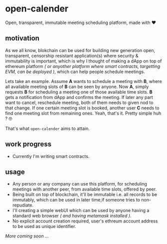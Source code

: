 # open-calender
Open, transparent, immutable meeting scheduling platform, made with :heart:

## motivation

As we all know, blokchain can be used for building new generation open, transparent, censorship resistant application(s) where security & immutability is important, which is why I thought of making a dApp on top of ethereum platform _( or anyother platform where smart contracts, targetting EVM, can be deployed )_, which can help people schedule meetings. 

Lets take an example. Assume **A** wants to schedule a meeting with **B**, where all available meeting slots of **B** can be seen by anyone. Now **A**, simply requests **B** for scheduling a meeting one of those available time slots. **B** gets a notification from dApp and confirms the meeting. If later any part want to cancel, reschedule meeting, both of them needs to given nod to that change. If one certain meeting slot is booked, another user **C** needs to find one meeting slot from remaining ones. Yeah, that's it. Pretty simple huh ? :nerd_face:

That's what `open-calender` aims to attain.

## work progress

- Currently I'm writing smart contracts.

## usage

- Any person or any company can use this platform, for scheduling meetings with another peer, from available time slots, offered by peer.
- Being built on top of blockchain, it'll be immutable i.e. all records to be immutably, which can be used in later time,if someone tries to non-repudiate.
- I'll creating a simple webUI which can be used by anyone having a standard web browser _( and having metamask installed )_.
- No explicit account creation required, user's ethreum account address to be used as unique identifier.


*More coming soon ...*
